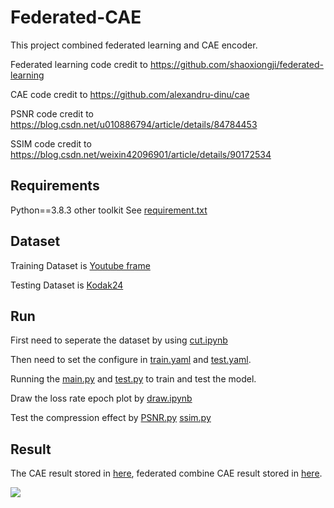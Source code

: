 # Federated-CAE
This project combined federated learning and CAE encoder. 

Federated learning code credit to https://github.com/shaoxiongji/federated-learning 

CAE code credit to https://github.com/alexandru-dinu/cae

PSNR code credit to https://blog.csdn.net/u010886794/article/details/84784453

SSIM code credit to https://blog.csdn.net/weixin42096901/article/details/90172534


## Requirements
Python==3.8.3 other toolkit See [requirement.txt](https://github.com/ywx980615/Federated-CAE/blob/master/requirements.txt)

## Dataset
Training Dataset is [Youtube frame](https://drive.google.com/open?id=1wbwkpz38stSFMwgEKhoDCQCMiLLFVC4T)

Testing Dataset is [Kodak24](http://r0k.us/graphics/kodak/) 


## Run
First need to seperate the dataset by using [cut.ipynb](https://github.com/ywx980615/Federated-CAE/blob/master/utils/cut.ipynb)

Then need to set the configure in [train.yaml](https://github.com/ywx980615/Federated-CAE/blob/master/configs/train.yaml) and [test.yaml](https://github.com/ywx980615/Federated-CAE/blob/master/configs/test.yaml).

Running the [main.py](https://github.com/ywx980615/Federated-CAE/blob/master/main.py) and [test.py](https://github.com/ywx980615/Federated-CAE/blob/master/src/test.py) to train and test the model.

Draw the loss rate epoch plot by [draw.ipynb](https://github.com/ywx980615/Federated-CAE/blob/master/utils/draw.ipynb)

Test the compression effect by [PSNR.py](https://github.com/ywx980615/Federated-CAE/blob/master/utils/PSNR.py) [ssim.py](https://github.com/ywx980615/Federated-CAE/blob/master/utils/ssim.py) 


## Result
The CAE result stored in [here](https://github.com/ywx980615/Federated-CAE/tree/master/CAE_OUT), federated combine CAE result stored in [here](https://github.com/ywx980615/Federated-CAE/tree/master/FL_CAE_out).

![](https://github.com/ywx980615/Federated-CAE/blob/master/SHOW.png)

